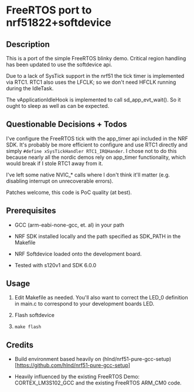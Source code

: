 # FreeRTOS port to nrf51822+softdevice

## Description

This is a port of the simple FreeRTOS blinky demo. Critical region
handling has been updated to use the softdevice api.

Due to a lack of SysTick support in the nrf51 the tick timer is
implemented via RTC1. RTC1 also uses the LFCLK; so we don't need HFCLK
running during the IdleTask.

The vApplicationIdleHook is implemented to call sd_app_evt_wait(). So
it ought to sleep as well as can be expected.

## Questionable Decisions + Todos

I've configure the FreeRTOS tick with the app_timer api included in
the NRF SDK. It's probably be more efficient to configure and use RTC1
directly and simply `#define xSysTickHandler RTC1_IRQHander`. I chose
not to do this because nearly all the nordic demos rely on app_timer
functionality, which would break if I stole RTC1 away from it.

I've left some native NVIC_* calls where I don't think it'll matter
(e.g. disabling interrupt on unrecoverable errors).

Patches welcome, this code is PoC quality (at best).

## Prerequisites

- GCC (arm-eabi-none-gcc, et. al) in your path

- NRF SDK installed locally and the path specified as SDK_PATH in the
  Makefile

- NRF Softdevice loaded onto the development board.

- Tested with s120v1 and SDK 6.0.0

## Usage

1. Edit Makefile as needed. You'll also want to correct the LED_0
   definition in main.c to correspond to your development boards LED.

2. Flash softdevice

3. `make flash`

## Credits

- Build environment based heavily on
  (hlnd/nrf51-pure-gcc-setup)[https://github.com/hlnd/nrf51-pure-gcc-setup]

- Heavily influenced by the existing FreeRTOS Demo: CORTEX_LM3S102_GCC
  and the existing FreeRTOS ARM_CM0 code.
